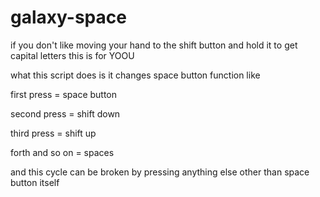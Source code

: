 # galaxy-space
if you don't like moving your hand to the shift button and hold it to get capital letters this is for YOOU


what this script does is it changes space button function like

first press = space button

second press = shift down

third press = shift up

forth and so on = spaces


and this cycle can be broken by pressing anything else other than space button itself
